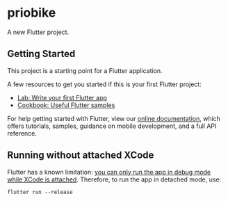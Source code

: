 # priobike

A new Flutter project.

## Getting Started

This project is a starting point for a Flutter application.

A few resources to get you started if this is your first Flutter project:

- [Lab: Write your first Flutter app](https://flutter.dev/docs/get-started/codelab)
- [Cookbook: Useful Flutter samples](https://flutter.dev/docs/cookbook)

For help getting started with Flutter, view our
[online documentation](https://flutter.dev/docs), which offers tutorials,
samples, guidance on mobile development, and a full API reference.

## Running without attached XCode

Flutter has a known limitation: [you can only run the app in debug mode while XCode is attached](https://docs.flutter.dev/development/ios-14#launching-debug-flutter-without-a-host-computer). Therefore, to run the app in detached mode, use:

```
flutter run --release
```
